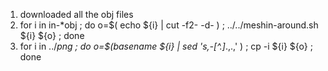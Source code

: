 
1. downloaded all the obj files
2. for i in in-*obj ; do o=$( echo ${i} | cut -f2- -d- ) ; ../../meshin-around.sh ${i} ${o} ; done 
3. for i in ../*png ; do o=$(basename ${i} | sed 's,-[^.]*\.,.,' ) ; cp -i ${i} ${o} ; done


